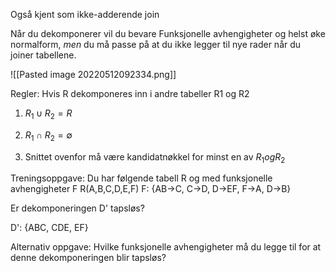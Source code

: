 Også kjent som ikke-adderende join

Når du dekomponerer vil du bevare Funksjonelle avhengigheter og helst øke normalform, *men* du må passe på at du ikke legger til nye rader når du joiner tabellene.

![[Pasted image 20220512092334.png]]

Regler:
Hvis R dekomponeres inn i andre tabeller R1 og R2

1. $R_1 \cup R_2 = R$

2. $R_1 \cap R_2 = \emptyset$

3. Snittet ovenfor må være kandidatnøkkel for minst en av $R_1 og R_2$




Treningsoppgave:
Du har følgende tabell R og med funksjonelle avhengigheter F
R(A,B,C,D,E,F)
F: {AB->C, C->D, D->EF, F->A, D->B}

Er dekomponeringen D' tapsløs?

D': {ABC, CDE, EF}


Alternativ oppgave:
Hvilke funksjonelle avhengigheter må du legge til for at denne dekomponeringen blir tapsløs?
